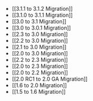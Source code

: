 - [[3.1.1 to 3.1.2 Migration]]
- [[3.1.0 to 3.1.1 Migration]]
- [[3.0 to 3.1 Migration]]
- [[3.0 to 3.0.1 Migration]]
- [[2.3 to 3.0 Migration]]
- [[2.2 to 3.0 Migration]]
- [[2.1 to 3.0 Migration]]
- [[2.0 to 3.0 Migration]]
- [[2.2 to 2.3 Migration]]
- [[2.0 to 2.3 Migration]]
- [[2.0 to 2.2 Migration]]
- [[2.0 RC1 to 2.0 GA Migration]]
- [[1.6 to 2.0 Migration]]
- [[1.5 to 1.6 Migration]]
